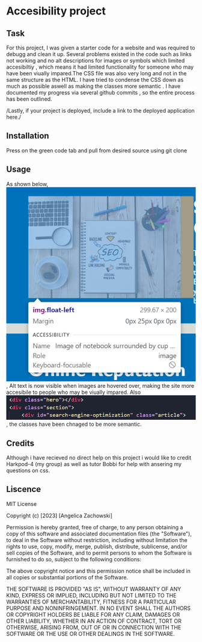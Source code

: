 # Accesibility project

## Task
For this project, I was given a starter code for a website and was required to debugg and clean it up.
Several problems existed in the code such as links not working and no alt descriptions for images or symbols which limited accesibiltiy , which means it had limited functionality for someone who may have been viually impared.The CSS file was also very long and not in the same structure as the HTML.
I have tried to condense the CSS down as much as possible aswell as making the classes more semantic .
I have documented my progress via several github commits , so the entire process has been outlined.

/Lastly, if your project is deployed, include a link to the deployed application here./

## Installation
Press on the green code tab and pull from desired source using git clone 
## Usage 
As shown below, ![Alt text](assets/image/accesibility.png), Alt text is now visible when images are hovered over, making the site more accesibile to people who may be viually impared.
Also ![semantics](assets/image/semantic.png), the classes have been chnaged to be more semantic.
## Credits
Although i have recieved no direct help on this project i would like to credit Harkpod-4 (my group) as well as tutor Bobbi for help with ansering my questions on css.
## Liscence
MIT License

Copyright (c) [2023] [Angelica Zachowski]

Permission is hereby granted, free of charge, to any person obtaining a copy
of this software and associated documentation files (the "Software"), to deal
in the Software without restriction, including without limitation the rights
to use, copy, modify, merge, publish, distribute, sublicense, and/or sell
copies of the Software, and to permit persons to whom the Software is
furnished to do so, subject to the following conditions:

The above copyright notice and this permission notice shall be included in all
copies or substantial portions of the Software.

THE SOFTWARE IS PROVIDED "AS IS", WITHOUT WARRANTY OF ANY KIND, EXPRESS OR
IMPLIED, INCLUDING BUT NOT LIMITED TO THE WARRANTIES OF MERCHANTABILITY,
FITNESS FOR A PARTICULAR PURPOSE AND NONINFRINGEMENT. IN NO EVENT SHALL THE
AUTHORS OR COPYRIGHT HOLDERS BE LIABLE FOR ANY CLAIM, DAMAGES OR OTHER
LIABILITY, WHETHER IN AN ACTION OF CONTRACT, TORT OR OTHERWISE, ARISING FROM,
OUT OF OR IN CONNECTION WITH THE SOFTWARE OR THE USE OR OTHER DEALINGS IN THE
SOFTWARE.
